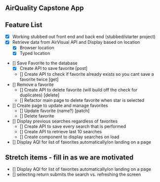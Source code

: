 ## AirQuality Capstone App

## Feature List
* [X] Working stubbed out front end and back end (stubbed/starter project)
* [X] Retrieve data from AirVisual API and Display based on location
    * [X] Browser location
    * [X] Typed location 
* [] Save Favorite to the database
    * [X] Create API to save favorite [post]
    * [] Create API to check if favorite already exists so you cant save a favorite twice [get]
* [] Remove a favorite
    * [] Create API to delete favorite (will build off the check for duplicates) [delete]
    * [] Refactor main page to delete favorite when star is selected
* [] Create page to update and manage favorites
    * [] Update favorite (name?) [patch]
    * [] Delete favorite
* [] Display previous searches regardless of favorites
    * [] Create API to save every search that is performed
    * [] Create API to retrieve last 10 searches
    * [] Create component to display searches on load
* [] Display AQI for list of favorites automatically/on landing on a page

## Stretch items - fill in as we are motivated
* [] Display AQI for list of favorites automatically/on landing on a page
* [] selecting return submits the search vs. refreshing the screen